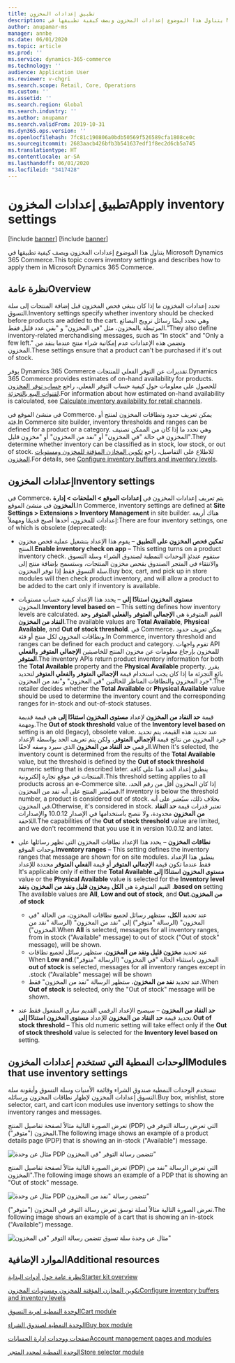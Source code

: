 ```yaml
---
title: تطبيق إعدادات المخزون
description: يتناول هذا الموضوع إعدادات المخزون ويصف كيفية تطبيقها في Microsoft Dynamics 365 Commerce.
author: anupamar-ms
manager: annbe
ms.date: 06/01/2020
ms.topic: article
ms.prod: ''
ms.service: dynamics-365-commerce
ms.technology: ''
audience: Application User
ms.reviewer: v-chgri
ms.search.scope: Retail, Core, Operations
ms.custom: ''
ms.assetid: ''
ms.search.region: Global
ms.search.industry: ''
ms.author: anupamar
ms.search.validFrom: 2019-10-31
ms.dyn365.ops.version: ''
ms.openlocfilehash: 7fc81c190806a0bdb50569f526589cfa1808ce0c
ms.sourcegitcommit: 2683aacb426bfb3b541637edf1f8ec2d6cb5a745
ms.translationtype: HT
ms.contentlocale: ar-SA
ms.lasthandoff: 06/01/2020
ms.locfileid: "3417428"
---
```

# <a name="apply-inventory-settings"></a><span data-ttu-id="150fc-103">تطبيق إعدادات المخزون</span><span class="sxs-lookup"><span data-stu-id="150fc-103">Apply inventory settings</span></span>

[!include [banner](includes/preview-banner.md)]
[!include [banner](includes/banner.md)]

<span data-ttu-id="150fc-104">يتناول هذا الموضوع إعدادات المخزون ويصف كيفية تطبيقها في Microsoft Dynamics 365 Commerce.</span><span class="sxs-lookup"><span data-stu-id="150fc-104">This topic covers inventory settings and describes how to apply them in Microsoft Dynamics 365 Commerce.</span></span>

## <a name="overview"></a><span data-ttu-id="150fc-105">نظرة عامة</span><span class="sxs-lookup"><span data-stu-id="150fc-105">Overview</span></span>

<span data-ttu-id="150fc-106">تحدد إعدادات المخزون ما إذا كان ينبغي فحص المخزون قبل إضافة المنتجات إلى سلة التسوق.</span><span class="sxs-lookup"><span data-stu-id="150fc-106">Inventory settings specify whether inventory should be checked before products are added to the cart.</span></span> <span data-ttu-id="150fc-107">وهي تحدد أيضًا رسائل ترويج البضائع المرتبطة بالمخزون، مثل "في المخزون" و "بقي عدد قليل فقط."</span><span class="sxs-lookup"><span data-stu-id="150fc-107">They also define inventory-related merchandising messages, such as "In stock" and "Only a few left."</span></span> <span data-ttu-id="150fc-108">وتضمن هذه الإعدادات عدم إمكانية شراء منتج عندما ينفد من المخزون.</span><span class="sxs-lookup"><span data-stu-id="150fc-108">These settings ensure that a product can't be purchased if it's out of stock.</span></span>

<span data-ttu-id="150fc-109">يوفر Dynamics 365 Commerce تقديرات عن التوفر الفعلي للمنتجات.</span><span class="sxs-lookup"><span data-stu-id="150fc-109">Dynamics 365 Commerce provides estimates of on-hand availability for products.</span></span> <span data-ttu-id="150fc-110">للحصول على معلومات حول كيفية حساب التوفر الفعلي، راجع [حساب توفر المخزون لقنوات البيع بالتجزئة](calculated-inventory-retail-channels.md).</span><span class="sxs-lookup"><span data-stu-id="150fc-110">For information about how estimated on-hand availability is calculated, see [Calculate inventory availability for retail channels](calculated-inventory-retail-channels.md).</span></span>

<span data-ttu-id="150fc-111">في منشئ الموقع في Commerce، يمكن تعريف حدود ونطاقات المخزون لمنتج أو فئة.</span><span class="sxs-lookup"><span data-stu-id="150fc-111">In Commerce site builder, inventory thresholds and ranges can be defined for a product or a category.</span></span> <span data-ttu-id="150fc-112">وهي تحدد ما إذا كان من الممكن تصنيف المخزون في حالة "في المخزون" أو "نفد من المخزون" أو "مخزون قليل".</span><span class="sxs-lookup"><span data-stu-id="150fc-112">They determine whether inventory can be classified as in stock, low stock, or out of stock.</span></span> <span data-ttu-id="150fc-113">للاطلاع على التفاصيل، راجع [تكوين المخازن المؤقتة للمخزون ومستويات المخزون](inventory-buffers-levels.md).</span><span class="sxs-lookup"><span data-stu-id="150fc-113">For details, see [Configure inventory buffers and inventory levels](inventory-buffers-levels.md).</span></span>

## <a name="inventory-settings"></a><span data-ttu-id="150fc-114">إعدادات المخزون</span><span class="sxs-lookup"><span data-stu-id="150fc-114">Inventory settings</span></span>

<span data-ttu-id="150fc-115">في Commerce، يتم تعريف إعدادات المخزون في **إعدادات الموقع \> الملحقات \> إدارة المخزون** في منشئ الموقع.</span><span class="sxs-lookup"><span data-stu-id="150fc-115">In Commerce, inventory settings are defined at **Site Settings \> Extensions \> Inventory Management** in site builder.</span></span> <span data-ttu-id="150fc-116">هناك أربعة إعدادات للمخزون، أحدها أصبح قديمًا ومهملاً:</span><span class="sxs-lookup"><span data-stu-id="150fc-116">There are four inventory settings, one of which is obsolete (deprecated):</span></span>

- <span data-ttu-id="150fc-117">**تمكين فحص المخزون على التطبيق** – يقوم هذا الإعداد بتشغيل عملية فحص مخزون المنتج.</span><span class="sxs-lookup"><span data-stu-id="150fc-117">**Enable inventory check on app** – This setting turns on a product inventory check.</span></span> <span data-ttu-id="150fc-118">ستقوم عندئذٍ الوحدات‬ النمطية لصندوق الشراء‬ وسلة التسوق والانتقاء في المتجر‬ الصندوق بفحص مخزون المنتجات، وستسمح بإضافة منتج إلى سلة التسوق فقط إذا توفر المخزون.</span><span class="sxs-lookup"><span data-stu-id="150fc-118">Buy box, cart, and pick up in store modules will then check product inventory, and will allow a product to be added to the cart only if inventory is available.</span></span>
- <span data-ttu-id="150fc-119">**مستوى المخزون استنادًا إلى** – يحدد هذا الإعداد كيفية حساب مستويات المخزون.</span><span class="sxs-lookup"><span data-stu-id="150fc-119">**Inventory level based on** – This setting defines how inventory levels are calculated.</span></span> <span data-ttu-id="150fc-120">القيم المتوفرة هي **الإجمالي المتوفر** و**الفعلي المتوفر** و**حد النفاد من المخزون**.</span><span class="sxs-lookup"><span data-stu-id="150fc-120">The available values are **Total Available**, **Physical Available**, and **Out of stock threshold**.</span></span> <span data-ttu-id="150fc-121">في Commerce، يمكن تعريف حدود ونطاقات المخزون لكل منتج أو فئة.</span><span class="sxs-lookup"><span data-stu-id="150fc-121">In Commerce, inventory threshold and ranges can be defined for each product and category.</span></span> <span data-ttu-id="150fc-122">تقوم واجهات API للمخزون بإرجاع معلومات عن مخزون المنتج للخاصيتين **الإجمالي المتوفر** و**الفعلي المتوفر**.</span><span class="sxs-lookup"><span data-stu-id="150fc-122">The inventory APIs return product inventory information for both the **Total Available** property and the **Physical Available** property.</span></span> <span data-ttu-id="150fc-123">يقرر بائع التجزئة ما إذا كان يجب استخدام قيمة **الإجمالي المتوفر** و**الفعلي المتوفر** لتحديد جرد المخزون والنطاقات المناظر للحالتين "في المخزون" و"نفد من المخزون".</span><span class="sxs-lookup"><span data-stu-id="150fc-123">The retailer decides whether the **Total Available** or **Physical Available** value should be used to determine the inventory count and the corresponding ranges for in-stock and out-of-stock statuses.</span></span>

    <span data-ttu-id="150fc-124">قيمة **حد النفاد من المخزون** لإعداد **مستوى المخزون استنادًا إلى** هي قيمة قديمة ومهمة.</span><span class="sxs-lookup"><span data-stu-id="150fc-124">The **Out of stock threshold** value of the **Inventory level based on** setting is an old (legacy), obsolete value.</span></span> <span data-ttu-id="150fc-125">عند تحديد هذه القيمة، يتم تحديد جرد المخزون من نتائج قيمة **الإجمالي المتوفر**، ولكن يتم تعريف الحد بواسطة الإعداد الرقمي **حد النفاد من المخزون** الذي سيرد وصفه لاحقًا.</span><span class="sxs-lookup"><span data-stu-id="150fc-125">When it's selected, the inventory count is determined from the results of the **Total Available** value, but the threshold is defined by the **Out of stock threshold** numeric setting that is described later.</span></span> <span data-ttu-id="150fc-126">ينطبق إعداد الحد هذا على كافة المنتجات في موقع تجارة إلكترونية.</span><span class="sxs-lookup"><span data-stu-id="150fc-126">This threshold setting applies to all products across an e-Commerce site.</span></span> <span data-ttu-id="150fc-127">إذا كان المخزون أقل من رقم الحد، فسيُعتبر المنتج على أنه نفد من المخزون.</span><span class="sxs-lookup"><span data-stu-id="150fc-127">If inventory is below the threshold number, a product is considered out of stock.</span></span> <span data-ttu-id="150fc-128">بخلاف ذلك، سيُعتبر على أنه في المخزون.</span><span class="sxs-lookup"><span data-stu-id="150fc-128">Otherwise, it's considered in stock.</span></span> <span data-ttu-id="150fc-129">تعتبر قدرات قيمة **حد النفاد من المخزون** محدودة، ولا ننصح باستخدامها في الإصدار 10.0.12 والإصدارات اللاحقة.</span><span class="sxs-lookup"><span data-stu-id="150fc-129">The capabilities of the **Out of stock threshold** value are limited, and we don't recommend that you use it in version 10.0.12 and later.</span></span>

- <span data-ttu-id="150fc-130">**نطاقات المخزون** – يحدد هذا الإعداد نطاقات المخزون التي تظهر رسائلها على وحدات الموقع.</span><span class="sxs-lookup"><span data-stu-id="150fc-130">**Inventory ranges** – This setting defines the inventory ranges that message are shown for on site modules.</span></span> <span data-ttu-id="150fc-131">ينطبق هذا الإعداد فقط عندما تكون قيمة **الإجمالي المتوفر** أو قيمة **الفعلي المتوفر** محددة للإعداد **مستوى المخزون استنادًا إلى‬‏‫**.</span><span class="sxs-lookup"><span data-stu-id="150fc-131">It's applicable only if either the **Total Available** value or the **Physical Available** value is selected for the **Inventory level based on** setting.</span></span> <span data-ttu-id="150fc-132">القيم المتوفرة هي **الكل** و**مخزون قليل ونفد من المخزون** و**نفد من المخزون**.</span><span class="sxs-lookup"><span data-stu-id="150fc-132">The available values are **All**, **Low and out of stock**, and **Out of stock**.</span></span>

    - <span data-ttu-id="150fc-133">عند تحديد **الكل**، ستظهر رسائل لجميع نطاقات المخزون، من الحالة "في المخزون" (الرسالة "متوفر") إلى "نفد من المخزون" (الرسالة "نفد من المخزون").</span><span class="sxs-lookup"><span data-stu-id="150fc-133">When **All** is selected, messages for all inventory ranges, from in stock ("Available" message) to out of stock ("Out of stock" message), will be shown.</span></span>
    - <span data-ttu-id="150fc-134">عند تحديد **مخزون قليل ونفد من المخزون‬‏‫**، ستظهر رسائل لجميع نطاقات المخزون باستثناء الحالة "في المخزون" (الرسالة "متوفر").</span><span class="sxs-lookup"><span data-stu-id="150fc-134">When **Low and out of stock** is selected, messages for all inventory ranges except in stock ("Available" message) will be shown.</span></span>
    - <span data-ttu-id="150fc-135">عند تحديد **نفد من المخزون**، ستظهر الرسالة "نفد من المخزون" فقط.</span><span class="sxs-lookup"><span data-stu-id="150fc-135">When **Out of stock** is selected, only the "Out of stock" message will be shown.</span></span>

- <span data-ttu-id="150fc-136">**حد النفاد من المخزون** – سيصبح الإعداد الرقمي القديم ساري المفعول فقط عند تحديد قيمة **حد النفاد من المخزون** للإعداد **مستوى المخزون استنادًا إلى**.</span><span class="sxs-lookup"><span data-stu-id="150fc-136">**Out of stock threshold** – This old numeric setting will take effect only if the **Out of stock threshold** value is selected for the **Inventory level based on** setting.</span></span>

## <a name="modules-that-use-inventory-settings"></a><span data-ttu-id="150fc-137">الوحدات النمطية التي تستخدم إعدادات المخزون</span><span class="sxs-lookup"><span data-stu-id="150fc-137">Modules that use inventory settings</span></span>

<span data-ttu-id="150fc-138">تستخدم الوحدات النمطية صندوق الشراء وقائمة الأمنيات وسلة التسوق وأيقونة سلة التسوق إعدادات المخزون لإظهار نطاقات المخزون ورسائله.</span><span class="sxs-lookup"><span data-stu-id="150fc-138">Buy box, wishlist, store selector, cart, and cart icon modules use inventory settings to show the inventory ranges and messages.</span></span>

<span data-ttu-id="150fc-139">تعرض الصورة التالية مثالاً لصفحة تفاصيل المنتج (PDP) التي تعرض رسالة التوفر في المخزون ("متوفر").</span><span class="sxs-lookup"><span data-stu-id="150fc-139">The following image shows an example of a product details page (PDP) that is showing an in-stock ("Available") message.</span></span>

![مثال عن وحدة PDP تتضمن رسالة التوفر "في المخزون"](./media/pdp-InStock.png)

<span data-ttu-id="150fc-141">تعرض الصورة التالية مثالاً لصفحة تفاصيل المنتج (PDP) التي تعرض الرسالة "نفد من المخزون".</span><span class="sxs-lookup"><span data-stu-id="150fc-141">The following image shows an example of a PDP that is showing an "Out of stock" message.</span></span>

![مثال عن وحدة PDP تتضمن رسالة "نفد من المخزون"](./media/pdp-outofstock.png)

<span data-ttu-id="150fc-143">تعرض الصورة التالية مثالاً لسلة توسق تعرض رسالة التوفر في المخزون ("متوفر").‬</span><span class="sxs-lookup"><span data-stu-id="150fc-143">The following image shows an example of a cart that is showing an in-stock ("Available") message.</span></span>

![مثال عن وحدة سلة تسوق تتضمن رسالة التوفر "في المخزون"](./media/cart-instock.png)

## <a name="additional-resources"></a><span data-ttu-id="150fc-145">الموارد الإضافية</span><span class="sxs-lookup"><span data-stu-id="150fc-145">Additional resources</span></span>

[<span data-ttu-id="150fc-146">نظرة عامة حول أدوات البداية</span><span class="sxs-lookup"><span data-stu-id="150fc-146">Starter kit overview</span></span>](starter-kit-overview.md)

[<span data-ttu-id="150fc-147">تكوين المخازن المؤقتة للمخزون ومستويات المخزون</span><span class="sxs-lookup"><span data-stu-id="150fc-147">Configure inventory buffers and inventory levels</span></span>](inventory-buffers-levels.md)

[<span data-ttu-id="150fc-148">الوحدة النمطية لعربة التسوق</span><span class="sxs-lookup"><span data-stu-id="150fc-148">Cart module</span></span>](add-cart-module.md)

[<span data-ttu-id="150fc-149">الوحدة النمطية لصندوق الشراء</span><span class="sxs-lookup"><span data-stu-id="150fc-149">Buy box module</span></span>](add-buy-box.md)

[<span data-ttu-id="150fc-150">صفحات ووحدات إدارة الحسابات</span><span class="sxs-lookup"><span data-stu-id="150fc-150">Account management pages and modules</span></span>](account-management.md)

[<span data-ttu-id="150fc-151">الوحدة النمطية لمحدد المتجر</span><span class="sxs-lookup"><span data-stu-id="150fc-151">Store selector module</span></span>](store-selector.md)

